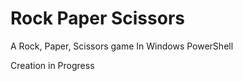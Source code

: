 # Rock Paper Scissors
A Rock, Paper, Scissors game In Windows PowerShell<br/>

Creation in Progress
